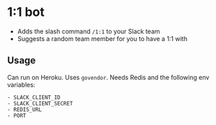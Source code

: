 # 1:1 bot

- Adds the slash command `/1:1` to your Slack team
- Suggests a random team member for you to have a 1:1 with

## Usage

Can run on Heroku. Uses `govendor`. Needs Redis and the following env variables:

```
- SLACK_CLIENT_ID
- SLACK_CLIENT_SECRET
- REDIS_URL
- PORT
```
